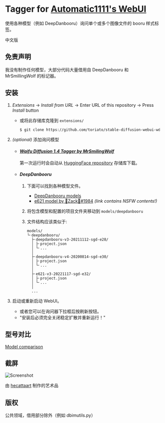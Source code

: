 
# Tagger for [Automatic1111's WebUI](https://github.com/AUTOMATIC1111/stable-diffusion-webui)
使用各种模型（例如 DeepDanbooru）询问单个或多个图像文件的 booru 样式标签。

中文版

## 免责声明
我没有制作任何模型，大部分代码大量借用自 DeepDanbooru 和 MrSmillingWolf 的标记器。

## 安装
1. *Extensions* -> *Install from URL* -> Enter URL of this repository -> Press *Install* button
   - 或将此存储库克隆到 `extensions/`
      ```sh
      $ git clone https://github.com/toriato/stable-diffusion-webui-wd14-tagger.git extensions/tagger
      ```

1. *(optional)* 添加询问模型
   - #### [*Waifu Diffusion 1.4 Tagger by MrSmilingWolf*](docs/what-is-wd14-tagger.md)
      第一次运行时会自动从 [HuggingFace repository](https://huggingface.co/SmilingWolf/wd-v1-4-vit-tagger) 存储库下载。

   - #### *DeepDanbooru*
      1. 下面可以找到各种模型文件。
         - [DeepDanbooru models](https://github.com/KichangKim/DeepDanbooru/releases)
         - [e621 model by 🐾Zack🐾#1984](https://discord.gg/BDFpq9Yb7K)
            *(link contains NSFW contents!)*

      1. 将包含模型和配置的项目文件夹移动到 `models/deepdanbooru`

      1. 文件结构应该类似于:
         ```
         models/
         └╴deepdanbooru/
           ├╴deepdanbooru-v3-20211112-sgd-e28/
           │ ├╴project.json
           │ └╴...
           │
           ├╴deepdanbooru-v4-20200814-sgd-e30/
           │ ├╴project.json
           │ └╴...
           │
           ├╴e621-v3-20221117-sgd-e32/
           │ ├╴project.json
           │ └╴...
           │
           ...
         ```

1. 启动或重新启动 WebUI。
   - 或者您可以在询问器下拉框后按刷新按钮。
   - "安装后必须完全关闭稳定扩散并重新运行！"


## 型号对比
[Model comparison](docs/model-comparison.md)

## 截屏
![Screenshot](docs/screenshot.png)

由 [hecattaart](https://vk.com/hecattaart?w=wall-89063929_3767) 制作的艺术品

## 版权

公共领域，借用部分除外（例如 dbimutils.py）
